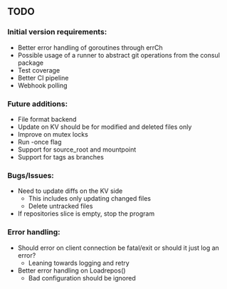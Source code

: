 ## TODO

### Initial version requirements:
* Better error handling of goroutines through errCh
* Possible usage of a runner to abstract git operations from the consul package
* Test coverage
* Better CI pipeline
* Webhook polling

### Future additions:
* File format backend
* Update on KV should be for modified and deleted files only
* Improve on mutex locks
* Run -once flag
* Support for source_root and mountpoint
* Support for tags as branches

### Bugs/Issues:
* Need to update diffs on the KV side
  * This includes only updating changed files
  * Delete untracked files
* If repositories slice is empty, stop the program

### Error handling:
* Should error on client connection be fatal/exit or should it just log an error?
  * Leaning towards logging and retry
* Better error handling on Loadrepos()
  * Bad configuration should be ignored
